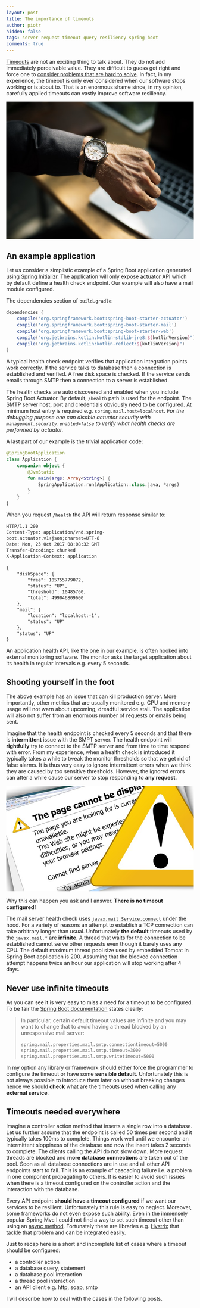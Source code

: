 ```yaml
---
layout: post
title: The importance of timeouts
author: piotr
hidden: false
tags: server request timeout query resiliency spring boot
comments: true
---
```


[Timeouts](https://en.wikipedia.org/wiki/Timeout_(computing)) are not an exciting thing to talk about. They do not add immediately perceivable value. They are difficult to ~~guess~~ get right and force one to [consider problems that are hard to solve](https://en.wikipedia.org/wiki/Byzantine_fault_tolerance#Byzantine_Generals.27_Problem). In fact, in my experience, the timeout is only ever considered when our software stops working or is about to. That is an enormous shame since, in my opinion, carefully applied timeouts can vastly improve software resiliency. 

![Man with a wrist clock](/images/the-importance-of-timeouts/man-clock.jpeg)

## An example application

Let us consider a simplistic example of a Spring Boot application generated using [Spring Initializr](https://start.spring.io/). The application will only expose [actuator](https://spring.io/guides/gs/actuator-service/) API which by default define a health check endpoint. Our example will also have a mail module configured. 

The dependencies section of `build.gradle`:

```groovy
dependencies {
	compile('org.springframework.boot:spring-boot-starter-actuator')
	compile('org.springframework.boot:spring-boot-starter-mail')
	compile('org.springframework.boot:spring-boot-starter-web')
	compile("org.jetbrains.kotlin:kotlin-stdlib-jre8:${kotlinVersion}")
	compile("org.jetbrains.kotlin:kotlin-reflect:${kotlinVersion}")
}
```

A typical health check endpoint verifies that application integration points work correctly. If the service talks to database then a connection is established and verified. A free disk space is checked. If the service sends emails through SMTP then a connection to a server is established.

The health checks are auto discovered and enabled when you include Spring Boot Actuator. By default, `/health` path is used for the endpoint. The SMTP server host, port and credentials obviously need to be configured. At minimum host entry is required e.g. `spring.mail.host=localhost`. _For the debugging purpose one can disable actuator security with `management.security.enabled=false` to verify what health checks are performed by actuator._

A last part of our example is the trivial application code:

```kotlin
@SpringBootApplication
class Application {
    companion object {
        @JvmStatic
        fun main(args: Array<String>) {
            SpringApplication.run(Application::class.java, *args)
        }
    }
}
```

When you request `/health` the API will return response similar to:

```
HTTP/1.1 200 
Content-Type: application/vnd.spring-boot.actuator.v1+json;charset=UTF-8
Date: Mon, 23 Oct 2017 08:08:32 GMT
Transfer-Encoding: chunked
X-Application-Context: application

{
    "diskSpace": {
        "free": 105755779072,
        "status": "UP",
        "threshold": 10485760,
        "total": 499046809600
    },
    "mail": {
        "location": "localhost:-1",
        "status": "UP"
    },
    "status": "UP"
}
```
An application health API, like the one in our example, is often hooked into external monitoring software. The monitor asks the target application about its health in regular intervals e.g. every 5 seconds. 

## Shooting yourself in the foot

The above example has an issue that can kill production server. More importantly, other metrics that are usually monitored e.g. CPU and memory usage will not warn about upcoming, dreadful service stall. The application will also not suffer from an enormous number of requests or emails being sent.

Imagine that the health endpoint is checked every 5 seconds and that there is **intermittent** issue with the SMPT server. The health endpoint will **rightfully** try to connect to the SMTP server and from time to time respond with error. From my experience, when a health check is introduced it typically takes a while to tweak the monitor thresholds so that we get rid of false alarms. It is thus very easy to ignore intermittent errors when we think they are caused by too sensitive thresholds. However, the ignored errors can after a while cause our server to stop responding to **any request**. 

![Man with a wrist clock](/images/the-importance-of-timeouts/error.jpg)

Why this can happen you ask and I answer. **There is no timeout configured!**

The mail server health check uses [`javax.mail.Service.connect`](https://docs.oracle.com/javaee/6/api/javax/mail/Service.html#connect(java.lang.String,%20java.lang.String)) under the hood. For a variety of reasons an attempt to establish a TCP connection can take arbitrary longer than usual. Unfortunately **the default** timeouts used by the `javax.mail.*` [are **infinite**](https://javaee.github.io/javamail/docs/api/com/sun/mail/smtp/package-summary.html). A thread that waits for the connection to be established cannot serve other requests even though it barely uses any CPU. The default maximum thread pool size used by embedded Tomcat in Spring Boot application is 200. Assuming that the blocked connection attempt happens twice an hour our application will stop working after 4 days.

## Never use infinite timeouts

As you can see it is very easy to miss a need for a timeout to be configured. To be fair the [Spring Boot documentation](https://docs.spring.io/spring-boot/docs/current/reference/html/boot-features-email.html) states clearly:

>In particular, certain default timeout values are infinite and you may want to change that to avoid having a thread blocked by an unresponsive mail server:
>```
>spring.mail.properties.mail.smtp.connectiontimeout=5000
>spring.mail.properties.mail.smtp.timeout=3000
>spring.mail.properties.mail.smtp.writetimeout=5000
>```

In my option any library or framework should either force the programmer to configure the timeout or have some **sensible default**. Unfortunately this is not always possible to introduce them later on without breaking changes hence we should **check** what are the timeouts used when calling any **external service**.

## Timeouts needed everywhere

Imagine a controller action method that inserts a single row into a database. Let us further assume that the endpoint is called 50 times per second and it typically takes 100ms to complete. Things work well until we encounter an intermittent sloppiness of the database and now the insert takes 2 seconds to complete. The clients calling the API do not slow down. More request threads are blocked and **more database connections** are taken out of the pool. Soon as all database connections are in use and all other API endpoints start to fail. This is an example of cascading failure i.e. a problem in one component propagating to others. It is easier to avoid such issues when there is a timeout configured on the controller action and the interaction with the database. 

Every API endpoint **should have a timeout configured** if we want our services to be resilient. Unfortunately this rule is easy to neglect. Moreover, some frameworks do not even expose such ability. Even in the immensely popular Spring Mvc I could not find a way to set such timeout other than using an [async method](https://spring.io/guides/gs/async-method/). Fortunately there are libraries e.g. [Hystrix](https://github.com/Netflix/Hystrix) that tackle that problem and can be integrated easily.

Just to recap here is a short and incomplete list of cases where a timeout should be configured:
- a controller action 
- a database query, statement
- a database pool interaction
- a thread pool interaction
- an API client e.g. http, soap, smtp

I will describe how to deal with the cases in the following posts.
